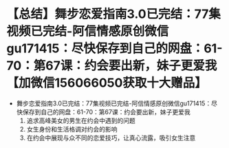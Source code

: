 # 【总结】舞步恋爱指南3.0已完结：77集视频已完结-阿信情感原创微信gu171415：尽快保存到自己的网盘：61-70：第67课：约会要出新，妹子更爱我【加微信156066050获取十大赠品】

-   舞步恋爱指南3.0已完结：77集视频已完结-阿信情感原创微信gu171415：尽快保存到自己的网盘：61-70：第67课：约会要出新，妹子更爱我
    1.  追求高峰美女的男生在约会中遇到的问题
    2.  女生身份和生活格调对约会的影响
    3.  在约会中展现与众不同的恋爱技巧，让真心流露，吸引女生注意